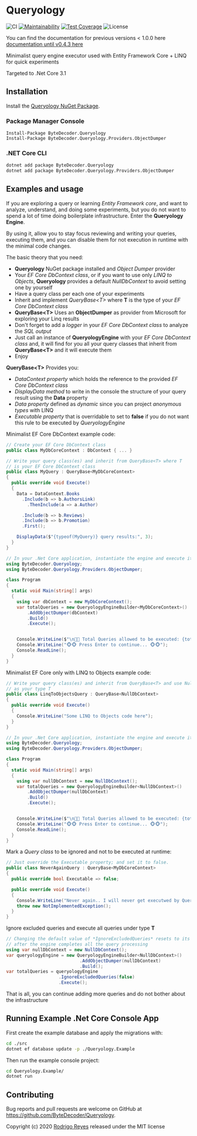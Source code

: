 # Queryology

![CI](https://github.com/ByteDecoder/Queryology/workflows/CI/badge.svg)
[![Maintainability](https://api.codeclimate.com/v1/badges/5636af5394315faa7bd8/maintainability)](https://codeclimate.com/github/ByteDecoder/Queryology/maintainability)
[![Test Coverage](https://api.codeclimate.com/v1/badges/5636af5394315faa7bd8/test_coverage)](https://codeclimate.com/github/ByteDecoder/Queryology/test_coverage)
![License](https://img.shields.io/badge/license-MIT-green)

You can find the documentation for previous versions < 1.0.0 here [documentation until v0.4.3 here](DOCUMENTATION_UNTIL_0.4.3.md)

Minimalist query engine executor used with Entity Framework Core + LINQ for quick experiments

Targeted to .Net Core 3.1

## Installation

Install the [Queryology NuGet Package](https://www.nuget.org/packages/ByteDecoder.Queryology).

### Package Manager Console

```porwershell
Install-Package ByteDecoder.Queryology
Install-Package ByteDecoder.Queryology.Providers.ObjectDumper
```

### .NET Core CLI

```bash
dotnet add package ByteDecoder.Queryology
dotnet add package ByteDecoder.Queryology.Providers.ObjectDumper
```

## Examples and usage

If you are exploring a query or learning *Entity Framework core*,  and want to analyze, understand, and doing some experiments, but you do not want to spend a lot of time doing boilerplate infrastructure. Enter the **Queryology Engine**.

By using it, allow you to stay focus reviewing and writing your queries, executing them, and you can disable them for not execution in runtime with the minimal code changes.

The basic theory that you need:

- **Queryology** NuGet package installed and *Object Dumper* provider
- Your *EF Core DbContext class*, or if you want to use only *LINQ to Objects*, **Queryology** provides a default *NullDbContext* to avoid setting one by yourself
- Have a query class per each one of your experiments
- Inherit and implement *QueryBase\<T\>* where **T** is the type of your *EF Core DbContext class*
- **QueryBase\<T\>** Uses an **ObjectDumper** as provider from Microsoft for exploring your Linq results
- Don't forget to add a *logger* in your *EF Core DbContext class* to analyze the *SQL output*
- Just call an instance of **QueryologyEngine** with your *EF Core DbContext class* and, it will find for you all your query classes that inherit from  **QueryBase\<T\>** and it will execute them
- Enjoy

**QueryBase\<T\>** Provides you:

- *DataContext property* which holds the reference to the provided *EF Core DbContext class*
- *DisplayData method* to write in the console the structure of your query result using the **Data** property
- *Data property* defined as *dynamic* since you can project *anonymous types* with LINQ
- *Executable property* that is overridable to set to **false** if you do not want this rule to be executed by *QueryologyEngine*

Minimalist EF Core DbContext example code:

```csharp
// Create your EF Core DbContext class
public class MyDbCoreContext : DbContext { ... }

// Write your query class(es) and inherit from QueryBase<T> where T
// is your EF Core DbContext class
public class MyQuery : QueryBase<MyDbCoreContext>
{
  public override void Execute()
  {
    Data = DataContext.Books
      .Include(b => b.AuthorsLink)
        .ThenInclude(a => a.Author)

      .Include(b => b.Reviews)
      .Include(b => b.Promotion)
      .First();

    DisplayData($"{typeof(MyQuery)} query results:", 3);
  }
}

// In your .Net Core application, instantiate the engine and execute it!
using ByteDecoder.Queryology;
using ByteDecoder.Queryology.Providers.ObjectDumper;

class Program
{
  static void Main(string[] args)
  {
    using var dbContext = new MyDbCoreContext();
    var totalQueries = new QueryologyEngineBuilder<MyDbCoreContext>()
        .AddObjectDumper(dbContext)
        .Build()
        .Execute();


    Console.WriteLine($"\n🦄🦄 Total Queries allowed to be executed: {totalQueries}");
    Console.WriteLine("🐵🐵 Press Enter to continue... 🐵🐵");
    Console.ReadLine();
  }
}
```

Minimalist EF Core only with LINQ to Objects example code:

```csharp
// Write your query class(es) and inherit from QueryBase<T> and use NullDbContext
// as your type T
public class LinqToObjectsQuery : QueryBase<NullDbContext>
{
  public override void Execute()
  {
    Console.WriteLine("Some LINQ to Objects code here");
  }
}

// In your .Net Core application, instantiate the engine and execute it!
using ByteDecoder.Queryology;
using ByteDecoder.Queryology.Providers.ObjectDumper;

class Program
{
  static void Main(string[] args)
  {
    using var nullDbContext = new NullDbContext();
    var totalQueries = new QueryologyEngineBuilder<NullDbContext>()
        .AddObjectDumper(nullDbContext)
        .Build()
        .Execute();


    Console.WriteLine($"\n🦄🦄 Total Queries allowed to be executed: {totalQueries}");
    Console.WriteLine("🐵🐵 Press Enter to continue... 🐵🐵");
    Console.ReadLine();
  }
}
```

Mark a *Query class* to be ignored and not to be executed at runtime:

```csharp
// Just override the Executable property; and set it to false.
public class NeverAgainQuery : QueryBase<MyDbCoreContext>
{
  public override bool Executable => false;

  public override void Execute()
  {
    Console.WriteLine("Never again.. I will never get executwed by QueryologyEngine =(");
    throw new NotImplementedException();
  }
}
```

Ignore excluded queries and execute all queries under type **T**

```csharp
// Changing the default value of *IgnoreExcludedQueries* resets to its true default value
// after the engine completes all the query processing
using var nullDbContext = new NullDbContext();
var queryologyEngine = new QueryologyEngineBuilder<NullDbContext>()
                            .AddObjectDumper(nullDbContext)
                            .Build();
var totalQueries = queryologyEngine
                    .IgnoreExcludedQueries(false)
                    .Execute();
```

That is all, you can continue adding more queries and do not bother about the infrastructure

## Running Example .Net Core Console App

First create the example database and apply the migrations with:

```bash
cd ./src
dotnet ef database update -p ./Queryology.Example
```

Then run the example console project:

```bash
cd Queryology.Example/
dotnet run
```

## Contributing

Bug reports and pull requests are welcome on GitHub at <https://github.com/ByteDecoder/Queryology>.

Copyright (c) 2020 [Rodrigo Reyes](https://twitter.com/bytedecoder) released under the MIT license

